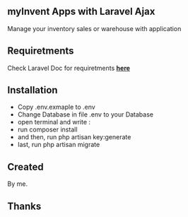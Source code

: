 ## myInvent Apps with Laravel Ajax
Manage your inventory sales or warehouse with application

## Requiretments
Check Laravel Doc for requiretments **[here](https://laravel.com/docs/7.x/installation)**

## Installation
- Copy .env.exmaple to .env
- Change Database in file .env to your Database
- open terminal and write :
- run composer install
- and then, run php artisan key:generate
- last, run php artisan migrate

## Created
By me.

## Thanks

